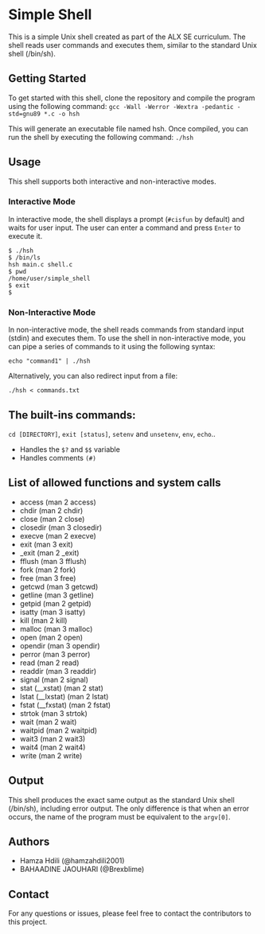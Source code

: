 # Simple Shell
This is a simple Unix shell created as part of the ALX SE curriculum. The shell reads user commands and executes them, similar to the standard Unix shell (/bin/sh).

## Getting Started
To get started with this shell, clone the repository and compile the program using the following command:
`gcc -Wall -Werror -Wextra -pedantic -std=gnu89 *.c -o hsh`

This will generate an executable file named hsh. Once compiled, you can run the shell by executing the following command:
`./hsh`

## Usage
This shell supports both interactive and non-interactive modes.

### Interactive Mode 
In interactive mode, the shell displays a prompt (`#cisfun` by default) and waits for user input. The user can enter a command and press `Enter` to execute it.

```
$ ./hsh
$ /bin/ls
hsh main.c shell.c
$ pwd
/home/user/simple_shell
$ exit
$
```

### Non-Interactive Mode 
In non-interactive mode, the shell reads commands from standard input (stdin) and executes them. To use the shell in non-interactive mode, you can pipe a series of commands to it using the following syntax:
```
echo "command1" | ./hsh
```
Alternatively, you can also redirect input from a file:
```
./hsh < commands.txt
```

## The built-ins commands:
`cd [DIRECTORY]`, `exit [status]`, `setenv` and `unsetenv`, `env`, `echo`..
- Handles the `$?` and `$$` variable
- Handles comments `(#)`


## List of allowed functions and system calls
- access (man 2 access)
- chdir (man 2 chdir)
- close (man 2 close)
- closedir (man 3 closedir)
- execve (man 2 execve)
- exit (man 3 exit)
- _exit (man 2 _exit)
- fflush (man 3 fflush)
- fork (man 2 fork)
- free (man 3 free)
- getcwd (man 3 getcwd)
- getline (man 3 getline)
- getpid (man 2 getpid)
- isatty (man 3 isatty)
- kill (man 2 kill)
- malloc (man 3 malloc)
- open (man 2 open)
- opendir (man 3 opendir)
- perror (man 3 perror)
- read (man 2 read)
- readdir (man 3 readdir)
- signal (man 2 signal)
- stat (__xstat) (man 2 stat)
- lstat (__lxstat) (man 2 lstat)
- fstat (__fxstat) (man 2 fstat)
- strtok (man 3 strtok)
- wait (man 2 wait)
- waitpid (man 2 waitpid)
- wait3 (man 2 wait3)
- wait4 (man 2 wait4)
- write (man 2 write)

## Output
This shell produces the exact same output as the standard Unix shell (/bin/sh), including error output. The only difference is that when an error occurs, the name of the program must be equivalent to the `argv[0]`.

## Authors
- Hamza Hdili (@hamzahdili2001)
- BAHAADINE JAOUHARI (@Brexblime)

## Contact
For any questions or issues, please feel free to contact the contributors to this project.
